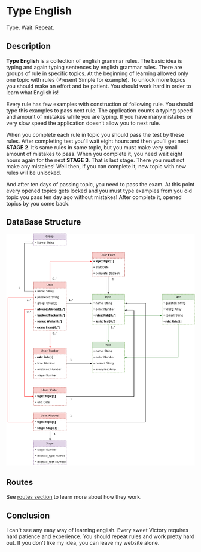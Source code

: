 # Type English

Type. Wait. Repeat.

## Description

**Type English** is a collection of english grammar rules. The basic idea is typing and again typing sentences by english grammar rules. There are groups of rule in specific topics. At the beginning of learning allowed only one topic with rules (Present Simple for example). To unlock more topics you should make an effort and be patient. You should work hard in order to learn what English is!

Every rule has few examples with construction of following rule. You should type this examples to pass next rule. The application counts a typing speed and amount of mistakes while you are typing. If you have many mistakes or very slow speed the application doesn’t allow you to next rule.

When you complete each rule in topic you should pass the test by these rules. After completing test you'll wait eight hours and then you'll get next **STAGE 2**. It’s same rules in same topic, but you must make very small amount of mistakes to pass. When you complete it, you need wait eight hours again for the next **STAGE 3**. That is last stage. There you must not make any mistakes! Well then, if you can complete it, new topic with new rules will be unlocked.

And after ten days of passing topic, you need to pass the exam. At this point every opened topics gets locked and you must type examples from you old topic you pass ten day ago without mistakes! After complete it, opened topics by you come back.

## DataBase Structure

![Schema](./readme_fig/db.png)

## Routes

See [routes section](./ROUTES.md) to learn more about how they work.

## Conclusion

I can't see any easy way of learning english. Every sweet Victory requires hard patience and experience. You should repeat rules and work pretty hard out. If you don't like my idea, you can leave my website alone.

